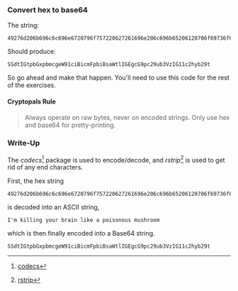### Convert hex to base64

The string:

```
49276d206b696c6c696e6720796f757220627261696e206c696b65206120706f69736f6e6f7573206d757368726f6f6d
```

Should produce:
```
SSdtIGtpbGxpbmcgeW91ciBicmFpbiBsaWtlIGEgcG9pc29ub3VzIG11c2hyb29t
```

So go ahead and make that happen. You'll need to use this code for the rest of the exercises.

#### Cryptopals Rule
> Always operate on raw bytes, never on encoded strings. Only use hex and base64 for pretty-printing.


### Write-Up

The *codecs*[^1] package is used to encode/decode, and *rstrip*[^2] is used to get rid of any end characters.

First, the hex string

```
49276d206b696c6c696e6720796f757220627261696e206c696b65206120706f69736f6e6f7573206d757368726f6f6d
```

is decoded into an ASCII string,

```
I'm killing your brain like a poisonous mushroom
```

which is then finally encoded into a Base64 string.

```
SSdtIGtpbGxpbmcgeW91ciBicmFpbiBsaWtlIGEgcG9pc29ub3VzIG11c2hyb29t
```

[^1]: [codecs](https://docs.python.org/3/library/codecs.html)

[^2]: [rstrip](https://docs.python.org/3/library/stdtypes.html)
